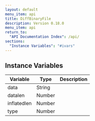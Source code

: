 ```yaml
---
layout: default
menu_item: api
title: DiffBinaryFile
description: Version 0.18.0
menu_item: api
return_to:
  "API Documentation Index": /api/
sections:
  "Instance Variables": "#ivars"
---
```


## <a name="ivars"></a>Instance Variables

| Variable | Type | Description |
| --- | --- | --- |
| <a name="data"></a>data | String |  |
| <a name="datalen"></a>datalen | Number |  |
| <a name="inflatedlen"></a>inflatedlen | Number |  |
| <a name="type"></a>type | Number |  |

